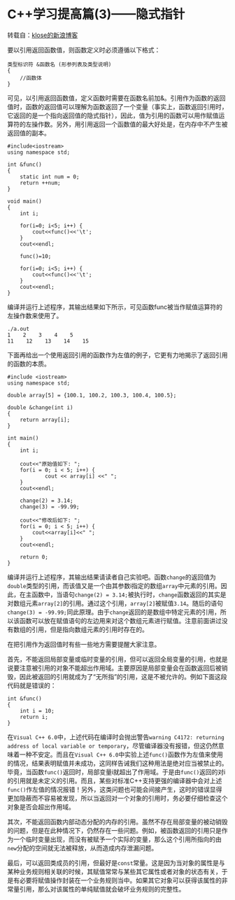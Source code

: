 C++学习提高篇(3)——隐式指针
======

转载自：[klose的新浪博客](http://blog.sina.com.cn/s/blog_4a1f59bf0100ldqb.html)

要以引用返回函数值，则函数定义时必须遵循以下格式：
 
    类型标识符 &函数名 (形参列表及类型说明)
    {
        //函数体
    }
 
可见，以引用返回函数值，定义函数时需要在函数名前加&。引用作为函数的返回值时，函数的返回值可以理解为函数返回了一个变量（事实上，函数返回引用时，它返回的是一个指向返回值的隐式指针），因此，值为引用的函数可以用作赋值运算符的左操作数。另外，用引用返回一个函数值的最大好处是，在内存中不产生被返回值的副本。
 
    #include<iostream>
    using namespace std;
     
    int &func()
    {
        static int num = 0;
        return ++num;
    }
       
    void main()
    {
        int i;    
        
        for(i=0; i<5; i++) {
            cout<<func()<<'\t';
        }
        cout<<endl;
     
        func()=10;
     
        for(i=0; i<5; i++) {
            cout<<func()<<'\t';
        }
        cout<<endl;
    }
 
编译并运行上述程序，其输出结果如下所示，可见函数func被当作赋值运算符的左操作数来使用了。

    ./a.out
    1    2    3    4    5
    11    12    13    14    15
 
下面再给出一个使用返回引用的函数作为左值的例子，它更有力地揭示了返回引用的函数的本质。
 
    #include <iostream>
    using namespace std;
     
    double array[5] = {100.1, 100.2, 100.3, 100.4, 100.5};
     
    double &change(int i)
    {
        return array[i];
    }
     
    int main()
    {
        int i;
     
        cout<<"原始值如下: ";
        for(i = 0; i < 5; i++) {
                cout << array[i] <<" ";
        }
        cout<<endl;
     
        change(2) = 3.14;
        change(3) = -99.99;
     
        cout<<"修改后如下: ";
        for(i = 0; i < 5; i++) {
            cout<<array[i]<<" ";
        }
        cout<<endl;
     
        return 0;
    }
 
编译并运行上述程序，其输出结果请读者自己实验吧。函数`change`的返回值为`double`类型的引用，而该值又是一个由其参数i指定的数组`array`中元素的引用。因此，在主函数中，当语句`change(2) = 3.14;`被执行时，`change`函数返回的其实是对数组元素`array[2]`的引用。通过这个引用，`array[2]`被赋值`3.14`。随后的语句`change(3) = -99.99;`同此原理。由于`change`返回的是数组中特定元素的引用，所以该函数可以放在赋值语句的左边用来对这个数组元素进行赋值。注意前面讲过没有数组的引用，但是指向数组元素的引用时存在的。
 
在把引用作为返回值时有些一些地方需要提醒大家注意。
 
首先，不能返回局部变量或临时变量的引用，但可以返回全局变量的引用，也就是说要注意被引用的对象不能超出作用域。主要原因是局部变量会在函数返回后被销毁，因此被返回的引用就成为了“无所指”的引用，这是不被允许的。例如下面这段代码就是错误的：
 
    int &func()
    {
        int i = 10;
        return i;
    }
 
在`Visual C++ 6.0`中，上述代码在编译时会抛出警告`warning C4172: returning address of local variable or temporary`，尽管编译器没有报错，但这仍然意味着一种不安定。而且在`Visual C++ 6.0`中实验上述`func()`函数作为左值来使用的情况，结果表明赋值并未成功，这同样告诫我们这种用法是绝对应当被禁止的。毕竟，当函数`func()`返回时，局部变量i就超出了作用域。于是由`func()`返回的对i的引用就是未定义的引用。而且，某些对标准C++支持更强的编译器中会对上述`func()`作左值的情况报错！另外，这类问题也可能会间接产生，这时的错误显得更加隐蔽而不容易被发现，所以当返回对一个对象的引用时，务必要仔细检查这个对象是否会超出作用域。
 
其次，不能返回函数内部动态分配的内存的引用。虽然不存在局部变量的被动销毁的问题，但是在此种情况下，仍然存在一些问题。例如，被函数返回的引用只是作为一个临时变量出现，而没有被赋予一个实际的变量，那么这个引用所指向的由`new`分配的空间就无法被释放，从而造成内存泄漏问题。
 
最后，可以返回类成员的引用，但最好是`const`常量。这是因为当对象的属性是与某种业务规则相关联的时候，其赋值常常与某些其它属性或者对象的状态有关，于是有必要将赋值操作封装在一个业务规则当中。如果其它对象可以获得该属性的非常量引用，那么对该属性的单纯赋值就会破坏业务规则的完整性。